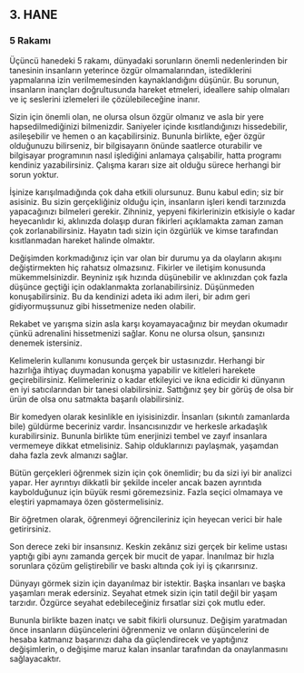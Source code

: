 ## 3. HANE
### 5 Rakamı

Üçüncü hanedeki 5 rakamı, dünyadaki sorunların önemli nedenlerinden bir tanesinin insanların yeterince özgür olmamalarından, istediklerini yapmalarına izin verilmemesinden kaynaklandığını düşünür. Bu sorunun, insanların inançları doğrultusunda hareket etmeleri, ideallere sahip olmaları ve iç seslerini izlemeleri ile çözülebileceğine inanır.

Sizin için önemli olan, ne olursa olsun özgür olmanız ve asla bir yere hapsedilmediğinizi bilmenizdir. Saniyeler içinde kısıtlandığınızı hissedebilir, asileşebilir ve hemen o an kaçabilirsiniz. Bununla birlikte, eğer özgür olduğunuzu bilirseniz, bir bilgisayarın önünde saatlerce oturabilir ve bilgisayar programının nasıl işlediğini anlamaya çalışabilir, hatta programı kendiniz yazabilirsiniz. Çalışma kararı size ait olduğu sürece herhangi bir sorun yoktur.

İşinize karışılmadığında çok daha etkili olursunuz. Bunu kabul edin; siz bir asisiniz. Bu sizin gerçekliğiniz olduğu için, insanların işleri kendi tarzınızda yapacağınızı bilmeleri gerekir. Zihniniz, yepyeni fikirlerinizin etkisiyle o kadar heyecanlıdır ki, aklınızda dolaşıp duran fikirleri açıklamakta zaman zaman çok zorlanabilirsiniz. Hayatın tadı sizin için özgürlük ve kimse tarafından kısıtlanmadan hareket halinde olmaktır.

Değişimden korkmadığınız için var olan bir durumu ya da olayların akışını değiştirmekten hiç rahatsız olmazsınız. Fikirler ve iletişim konusunda mükemmelsinizdir. Beyniniz ışık hızında düşünebilir ve aklınızdan çok fazla düşünce geçtiği için odaklanmakta zorlanabilirsiniz. Düşünmeden konuşabilirsiniz. Bu da kendinizi adeta iki adım ileri, bir adım geri gidiyormuşsunuz gibi hissetmenize neden olabilir.

Rekabet ve yarışma sizin asla karşı koyamayacağınız bir meydan okumadır çünkü adrenalini hissetmenizi sağlar. Konu ne olursa olsun, şansınızı denemek istersiniz.

Kelimelerin kullanımı konusunda gerçek bir ustasınızdır. Herhangi bir hazırlığa ihtiyaç duymadan konuşma yapabilir ve kitleleri harekete geçirebilirsiniz. Kelimeleriniz o kadar etkileyici ve ikna edicidir ki dünyanın en iyi satıcılarından bir tanesi olabilirsiniz. Sattığınız şey bir görüş de olsa bir ürün de olsa onu satmakta başarılı olabilirsiniz.

Bir komedyen olarak kesinlikle en iyisisinizdir. İnsanları (sıkıntılı zamanlarda bile) güldürme beceriniz vardır. İnsancısınızdır ve herkesle arkadaşlık kurabilirsiniz. Bununla birlikte tüm enerjinizi tembel ve zayıf insanlara vermemeye dikkat etmelisiniz. Sahip olduklarınızı paylaşmak, yaşamdan daha fazla zevk almanızı sağlar.

Bütün gerçekleri öğrenmek sizin için çok önemlidir; bu da sizi iyi bir analizci yapar. Her ayrıntıyı dikkatli bir şekilde inceler ancak bazen ayrıntıda kaybolduğunuz için büyük resmi göremezsiniz. Fazla seçici olmamaya ve eleştiri yapmamaya özen göstermelisiniz. 

Bir öğretmen olarak, öğrenmeyi öğrencileriniz için heyecan verici bir hale getirirsiniz.

Son derece zeki bir insansınız. Keskin zekânız sizi gerçek bir kelime ustası yaptığı gibi aynı zamanda gerçek bir mucit de yapar. İnanılmaz bir hızla sorunlara çözüm geliştirebilir ve baskı altında çok iyi iş çıkarırsınız.

Dünyayı görmek sizin için dayanılmaz bir istektir. Başka insanları ve başka yaşamları merak edersiniz. Seyahat etmek sizin için tatil değil bir yaşam tarzıdır. Özgürce seyahat edebileceğiniz fırsatlar sizi çok mutlu eder.

Bununla birlikte bazen inatçı ve sabit fikirli olursunuz. Değişim yaratmadan önce insanların düşüncelerini öğrenmeniz ve onların düşüncelerini de hesaba katmanız başarınızı daha da güçlendirecek ve yaptığınız değişimlerin, o değişime maruz kalan insanlar tarafından da onaylanmasını sağlayacaktır. 
